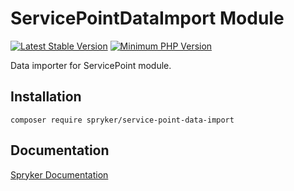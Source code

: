 # ServicePointDataImport Module
[![Latest Stable Version](https://poser.pugx.org/spryker/service-point-data-import/v/stable.svg)](https://packagist.org/packages/spryker/service-point-data-import)
[![Minimum PHP Version](https://img.shields.io/badge/php-%3E%3D%208.3-8892BF.svg)](https://php.net/)

Data importer for ServicePoint module.

## Installation

```
composer require spryker/service-point-data-import
```

## Documentation

[Spryker Documentation](https://docs.spryker.com)
